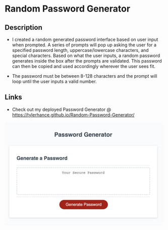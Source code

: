 # Random Password Generator

<h2>Description</h2>

* I created a random generated password interface based on user input when prompted. A series of prompts will pop up asking the user for a specified password length, uppercase/lowercase characters, and special characters. Based on what the user inputs, a random password generates inside the box after the prompts are validated. This password can then be copied and used accordingly wherever the user sees fit.

* The password must be between 8-128 characters and the prompt will loop until the user inputs a valid number. 

<h2>Links</h2>

* Check out my deployed Password Generator @ https://tylerhance.github.io/Random-Password-Generator/

![MyPasswordGeneratorScreenshot](./images/pwdgenscreenshot.png)